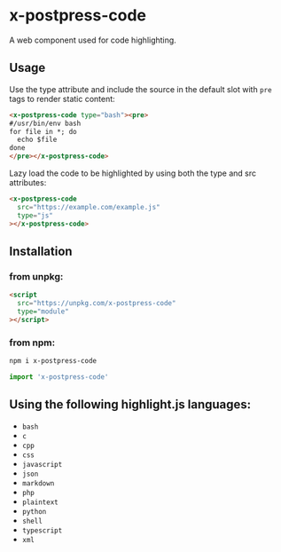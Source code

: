 # x-postpress-code

A web component used for code highlighting.

## Usage

Use the type attribute and include the source in the default slot with `pre` tags to render static content:

```html
<x-postpress-code type="bash"><pre>
#/usr/bin/env bash
for file in *; do
  echo $file
done
</pre></x-postpress-code>
```

Lazy load the code to be highlighted by using both the type and src attributes:

```html
<x-postpress-code
  src="https://example.com/example.js"
  type="js"
></x-postpress-code>
```


## Installation

### from unpkg:

```html
<script
  src="https://unpkg.com/x-postpress-code"
  type="module"
></script>
```

### from npm:

```bash
npm i x-postpress-code
```
```js
import 'x-postpress-code'
```

## Using the following highlight.js languages:

* `bash`
* `c`
* `cpp`
* `css`
* `javascript`
* `json`
* `markdown`
* `php`
* `plaintext`
* `python`
* `shell`
* `typescript`
* `xml`

